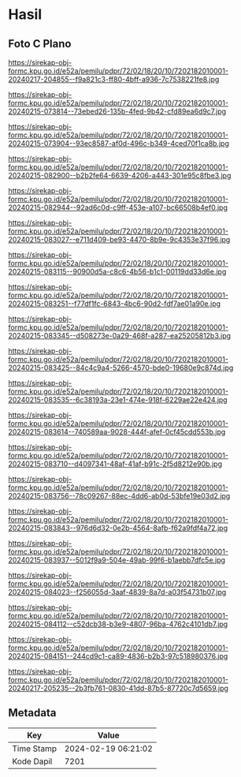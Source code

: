 # Hasil

## Foto C Plano

https://sirekap-obj-formc.kpu.go.id/e52a/pemilu/pdpr/72/02/18/20/10/7202182010001-20240217-204855--f9a821c3-ff80-4bff-a936-7c7538221fe8.jpg

https://sirekap-obj-formc.kpu.go.id/e52a/pemilu/pdpr/72/02/18/20/10/7202182010001-20240215-073814--73ebed26-135b-4fed-9b42-cfd89ea6d9c7.jpg

https://sirekap-obj-formc.kpu.go.id/e52a/pemilu/pdpr/72/02/18/20/10/7202182010001-20240215-073904--93ec8587-af0d-496c-b349-4ced70f1ca8b.jpg

https://sirekap-obj-formc.kpu.go.id/e52a/pemilu/pdpr/72/02/18/20/10/7202182010001-20240215-082900--b2b2fe64-6639-4206-a443-301e95c8fbe3.jpg

https://sirekap-obj-formc.kpu.go.id/e52a/pemilu/pdpr/72/02/18/20/10/7202182010001-20240215-082944--92ad6c0d-c9ff-453e-a107-bc66508b4ef0.jpg

https://sirekap-obj-formc.kpu.go.id/e52a/pemilu/pdpr/72/02/18/20/10/7202182010001-20240215-083027--e711d409-be93-4470-8b9e-9c4353e37f96.jpg

https://sirekap-obj-formc.kpu.go.id/e52a/pemilu/pdpr/72/02/18/20/10/7202182010001-20240215-083115--90900d5a-c8c6-4b56-b1c1-00119dd33d6e.jpg

https://sirekap-obj-formc.kpu.go.id/e52a/pemilu/pdpr/72/02/18/20/10/7202182010001-20240215-083251--f77df1fc-6843-4bc6-90d2-fdf7ae01a90e.jpg

https://sirekap-obj-formc.kpu.go.id/e52a/pemilu/pdpr/72/02/18/20/10/7202182010001-20240215-083345--d508273e-0a29-468f-a287-ea25205812b3.jpg

https://sirekap-obj-formc.kpu.go.id/e52a/pemilu/pdpr/72/02/18/20/10/7202182010001-20240215-083425--84c4c9a4-5266-4570-bde0-19680e9c874d.jpg

https://sirekap-obj-formc.kpu.go.id/e52a/pemilu/pdpr/72/02/18/20/10/7202182010001-20240215-083535--6c38193a-23e1-474e-918f-6229ae22e424.jpg

https://sirekap-obj-formc.kpu.go.id/e52a/pemilu/pdpr/72/02/18/20/10/7202182010001-20240215-083614--740589aa-9028-444f-afef-0cf45cdd553b.jpg

https://sirekap-obj-formc.kpu.go.id/e52a/pemilu/pdpr/72/02/18/20/10/7202182010001-20240215-083710--d4097341-48af-41af-b91c-2f5d8212e90b.jpg

https://sirekap-obj-formc.kpu.go.id/e52a/pemilu/pdpr/72/02/18/20/10/7202182010001-20240215-083756--78c09267-88ec-4dd6-ab0d-53bfe19e03d2.jpg

https://sirekap-obj-formc.kpu.go.id/e52a/pemilu/pdpr/72/02/18/20/10/7202182010001-20240215-083843--976d6d32-0e2b-4564-8afb-f62a9fdf4a72.jpg

https://sirekap-obj-formc.kpu.go.id/e52a/pemilu/pdpr/72/02/18/20/10/7202182010001-20240215-083937--5012f9a9-504e-49ab-99f6-b1aebb7dfc5e.jpg

https://sirekap-obj-formc.kpu.go.id/e52a/pemilu/pdpr/72/02/18/20/10/7202182010001-20240215-084023--f256055d-3aaf-4839-8a7d-a03f54731b07.jpg

https://sirekap-obj-formc.kpu.go.id/e52a/pemilu/pdpr/72/02/18/20/10/7202182010001-20240215-084112--c52dcb38-b3e9-4807-96ba-4762c4101db7.jpg

https://sirekap-obj-formc.kpu.go.id/e52a/pemilu/pdpr/72/02/18/20/10/7202182010001-20240215-084151--244cd9c1-ca89-4836-b2b3-97c518980376.jpg

https://sirekap-obj-formc.kpu.go.id/e52a/pemilu/pdpr/72/02/18/20/10/7202182010001-20240217-205235--2b3fb761-0830-41dd-87b5-87720c7d5659.jpg


## Metadata

| Key        | Value               |
| ---------- | ------------------- |
| Time Stamp | 2024-02-19 06:21:02 |
| Kode Dapil | 7201                |



